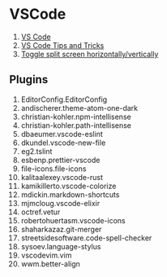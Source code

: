 # VSCode

1. [VS Code](https://code.visualstudio.com/)
1. [VS Code Tips and Tricks](https://github.com/Microsoft/vscode-tips-and-tricks)
1. [Toggle split screen horizontally/vertically](https://stackoverflow.com/a/40709472/2849745)

## Plugins
1. EditorConfig.EditorConfig
1. andischerer.theme-atom-one-dark
1. christian-kohler.npm-intellisense
1. christian-kohler.path-intellisense
1. dbaeumer.vscode-eslint
1. dkundel.vscode-new-file
1. eg2.tslint
1. esbenp.prettier-vscode
1. file-icons.file-icons
1. kalitaalexey.vscode-rust
1. kamikillerto.vscode-colorize
1. mdickin.markdown-shortcuts
1. mjmcloug.vscode-elixir
1. octref.vetur
1. robertohuertasm.vscode-icons
1. shaharkazaz.git-merger
1. streetsidesoftware.code-spell-checker
1. sysoev.language-stylus
1. vscodevim.vim
1. wwm.better-align

